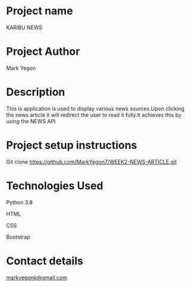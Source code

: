 # Project name

KARIBU NEWS

# Project Author

Mark Yegon

# Description

This is application is used to display various news sources.Upon clicking the news article it will redirect the user to read it fully.It achieves this by using the NEWS API 

# Project setup instructions

Git clone https://github.com/MarkYegon7/WEEK2-NEWS-ARTICLE.git


# Technologies Used

Python 3.8

HTML

CSS

Bootstrap


# Contact details

markyegonk@gmail.com